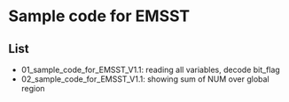 # Sample code for EMSST  
  
## List  
* 01_sample_code_for_EMSST_V1.1: reading all variables, decode bit_flag   
* 02_sample_code_for_EMSST_V1.1: showing sum of NUM over global region   
